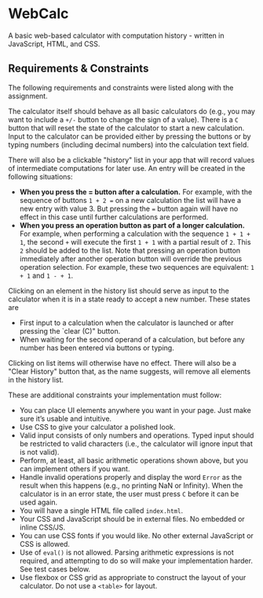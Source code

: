 # WebCalc

A basic web-based calculator with computation history - written in JavaScript, HTML, and CSS.

## Requirements & Constraints

The following requirements and constraints were listed along with the assignment.

The calculator itself should behave as all basic calculators do (e.g., you may want to include a `+/-` button to change the sign of a value). There is a `C` button that will reset the state of the calculator to start a new calculation. Input to the calculator can be provided either by pressing the buttons or by typing numbers (including decimal numbers) into the calculation text field.

There will also be a clickable "history" list in your app that will record values of intermediate computations for later use. An entry will be created in the following situations:

* **When you press the = button after a calculation.** For example, with the sequence of buttons `1 + 2 =` on a new calculation the list will have a new entry with value 3. But pressing the `=` button again will have no effect in this case until further calculations are performed.
* **When you press an operation button as part of a longer calculation.** For example, when performing a calculation with the sequence `1 + 1 + 1`, the second `+` will execute the first `1 + 1` with a partial result of `2`. This `2` should be added to the list. Note that pressing an operation button immediately after another operation button will override the previous operation selection. For example, these two sequences are equivalent:  `1 + 1` and `1 - + 1`.

Clicking on an element in the history list should serve as input to the calculator when it is in a state ready to accept a new number. These states are

* First input to a calculation when the calculator is launched or after pressing the `clear (C)" button.
* When waiting for the second operand of a calculation, but before any number has been entered via buttons or typing.

Clicking on list items will otherwise have no effect. There will also be a "Clear History" button that, as the name suggests, will remove all elements in the history list.

These are additional constraints your implementation must follow:

* You can place UI elements anywhere you want in your page. Just make sure it’s usable and intuitive.
* Use CSS to give your calculator a polished look.
* Valid input consists of only numbers and operations. Typed input should be restricted to valid characters (i.e., the calculator will ignore input that is not valid).
* Perform, at least, all basic arithmetic operations shown above, but you can implement others if you want.
* Handle invalid operations properly and display the word `Error` as the result when this happens (e.g., no printing NaN or Infinity). When the calculator is in an error state, the user must press `C` before it can be used again.
* You will have a single HTML file called `index.html`.
* Your CSS and JavaScript should be in external files. No embedded or inline CSS/JS.
* You can use CSS fonts if you would like. No other external JavaScript or CSS is allowed.
* Use of `eval()` is not allowed. Parsing arithmetic expressions is not required, and attempting to do so will make your implementation harder. See test cases below.
* Use flexbox or CSS grid as appropriate to construct the layout of your calculator. Do not use a `<table>` for layout.
